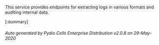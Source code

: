 






This service provides endpoints for extracting logs in various formats and auditing internal data.

[:summary]

###### Auto generated by Pydio Cells Enterprise Distribution v2.0.8 on 29-May-2020
